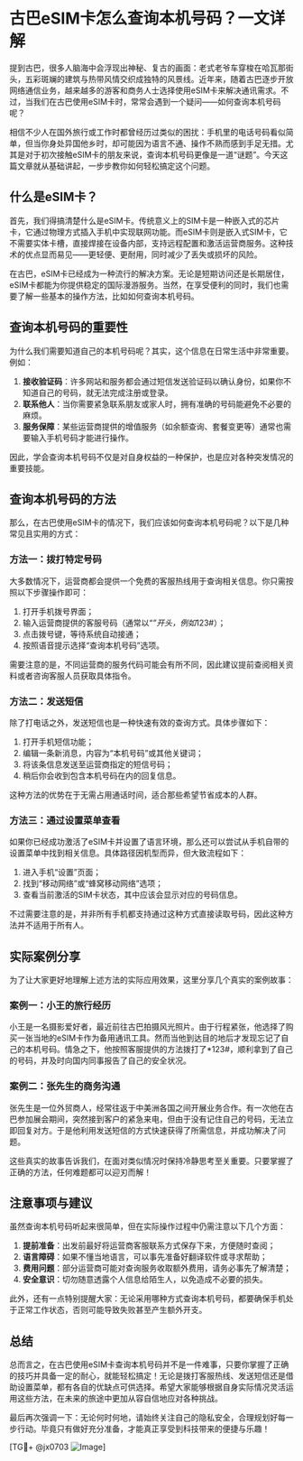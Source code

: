 # 古巴eSIM卡怎么查询本机号码？一文详解

提到古巴，很多人脑海中会浮现出神秘、复古的画面：老式老爷车穿梭在哈瓦那街头，五彩斑斓的建筑与热带风情交织成独特的风景线。近年来，随着古巴逐步开放网络通信业务，越来越多的游客和商务人士选择使用eSIM卡来解决通讯需求。不过，当我们在古巴使用eSIM卡时，常常会遇到一个疑问——如何查询本机号码呢？

相信不少人在国外旅行或工作时都曾经历过类似的困扰：手机里的电话号码看似简单，但当你身处异国他乡时，却可能因为语言不通、操作不熟而感到手足无措。尤其是对于初次接触eSIM卡的朋友来说，查询本机号码更像是一道“谜题”。今天这篇文章就从基础讲起，一步步教你如何轻松搞定这个问题。

## 什么是eSIM卡？

首先，我们得搞清楚什么是eSIM卡。传统意义上的SIM卡是一种嵌入式的芯片卡，它通过物理方式插入手机中实现联网功能。而eSIM卡则是嵌入式SIM卡，它不需要实体卡槽，直接焊接在设备内部，支持远程配置和激活运营商服务。这种技术的优点显而易见——更轻便、更耐用，同时减少了丢失或损坏的风险。

在古巴，eSIM卡已经成为一种流行的解决方案。无论是短期访问还是长期居住，eSIM卡都能为你提供稳定的国际漫游服务。当然，在享受便利的同时，我们也需要了解一些基本的操作方法，比如如何查询本机号码。

## 查询本机号码的重要性

为什么我们需要知道自己的本机号码呢？其实，这个信息在日常生活中非常重要。例如：

1. **接收验证码**：许多网站和服务都会通过短信发送验证码以确认身份，如果你不知道自己的号码，就无法完成注册或登录。
2. **联系他人**：当你需要紧急联系朋友或家人时，拥有准确的号码能避免不必要的麻烦。
3. **服务保障**：某些运营商提供的增值服务（如余额查询、套餐变更等）通常也需要输入手机号码才能进行操作。

因此，学会查询本机号码不仅是对自身权益的一种保护，也是应对各种突发情况的重要技能。

## 查询本机号码的方法

那么，在古巴使用eSIM卡的情况下，我们应该如何查询本机号码呢？以下是几种常见且实用的方式：

### 方法一：拨打特定号码

大多数情况下，运营商都会提供一个免费的客服热线用于查询相关信息。你只需按照以下步骤操作即可：

1. 打开手机拨号界面；
2. 输入运营商提供的客服号码（通常以“*”开头，例如*123#）；
3. 点击拨号键，等待系统自动接通；
4. 按照语音提示选择“查询本机号码”选项。

需要注意的是，不同运营商的服务代码可能会有所不同，因此建议提前查阅相关资料或者咨询客服人员获取具体指令。

### 方法二：发送短信

除了打电话之外，发送短信也是一种快速有效的查询方式。具体步骤如下：

1. 打开手机短信功能；
2. 编辑一条新消息，内容为“本机号码”或其他关键词；
3. 将该条信息发送至运营商指定的短信号码；
4. 稍后你会收到包含本机号码在内的回复信息。

这种方法的优势在于无需占用通话时间，适合那些希望节省成本的人群。

### 方法三：通过设置菜单查看

如果你已经成功激活了eSIM卡并设置了语言环境，那么还可以尝试从手机自带的设置菜单中找到相关信息。具体路径因机型而异，但大致流程如下：

1. 进入手机“设置”页面；
2. 找到“移动网络”或“蜂窝移动网络”选项；
3. 查看当前激活的SIM卡状态，其中应该会显示对应的号码信息。

不过需要注意的是，并非所有手机都支持通过这种方式直接读取号码，因此这种方法并不适用于所有人。

## 实际案例分享

为了让大家更好地理解上述方法的实际应用效果，这里分享几个真实的案例故事：

### 案例一：小王的旅行经历

小王是一名摄影爱好者，最近前往古巴拍摄风光照片。由于行程紧张，他选择了购买一张当地的eSIM卡作为备用通讯工具。然而当他到达目的地后才发现忘记了自己的本机号码。情急之下，他按照客服提供的方法拨打了*123#，顺利拿到了自己的号码，并及时向国内同事报告了自己的安全状况。

### 案例二：张先生的商务沟通

张先生是一位外贸商人，经常往返于中美洲各国之间开展业务合作。有一次他在古巴参加展会期间，突然接到客户的紧急来电，但由于没有记住自己的号码，无法立即回复对方。于是他利用发送短信的方式快速获得了所需信息，并成功解决了问题。

这些真实的故事告诉我们，在面对类似情况时保持冷静思考至关重要。只要掌握了正确的方法，任何难题都可以迎刃而解！

## 注意事项与建议

虽然查询本机号码听起来很简单，但在实际操作过程中仍需注意以下几个方面：

1. **提前准备**：出发前最好将运营商客服联系方式保存下来，方便随时查阅；
2. **语言障碍**：如果不懂当地语言，可以事先准备好翻译软件或寻求帮助；
3. **费用问题**：部分运营商可能对查询服务收取额外费用，请务必事先了解清楚；
4. **安全意识**：切勿随意透露个人信息给陌生人，以免造成不必要的损失。

此外，还有一点特别提醒大家：无论采用哪种方式查询本机号码，都要确保手机处于正常工作状态，否则可能导致失败甚至产生额外开支。

## 总结

总而言之，在古巴使用eSIM卡查询本机号码并不是一件难事，只要你掌握了正确的技巧并具备一定的耐心，就能轻松搞定！无论是拨打客服热线、发送短信还是借助设置菜单，都有各自的优缺点可供选择。希望大家能够根据自身实际情况灵活运用这些方法，在未来的旅途中更加从容自信地应对各种挑战。

最后再次强调一下：无论何时何地，请始终关注自己的隐私安全，合理规划好每一步行动。毕竟只有做好充分准备，才能真正享受到科技带来的便捷与乐趣！

[TG💪+ @jx0703 ![Image](https://github.com/user-attachments/assets/dbca1d08-cadb-493c-b0ec-ad6f7a83f270)]